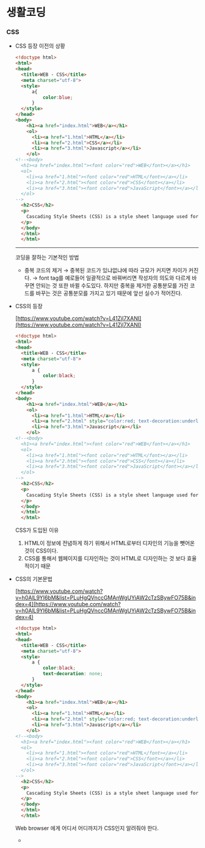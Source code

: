 # 생활코딩

### CSS

- CSS 등장 이전의 상황
    
    ```html
    <!doctype html>
    <html>
    <head>
      <title>WEB - CSS</title>
      <meta charset="utf-8">
      <style>
          a{
              color:blue;
          }
      </style>
    </head>
    <body>
        <h1><a href="index.html">WEB</a></h1>
        <ol>
          <li><a href="1.html">HTML</a></li>
          <li><a href="2.html">CSS</a></li>
          <li><a href="3.html">Javascript</a></li>
        </ol>
    <!--<body>
      <h1><a href="index.html"><font color="red">WEB</font></a></h1>
      <ol>
        <li><a href="1.html"><font color="red">HTML</font></a></li>
        <li><a href="2.html"><font color="red">CSS</font></a></li>
        <li><a href="3.html"><font color="red">JavaScript</font></a></li>
      </ol>
    -->
      <h2>CSS</h2>
      <p>
        Cascading Style Sheets (CSS) is a style sheet language used for describing the presentation of a document written in a markup language.[1] Although most often used to set the visual style of web pages and user interfaces written in HTML and XHTML, the language can be applied to any XML document, including plain XML, SVG and XUL, and is applicable to rendering in speech, or on other media. Along with HTML and JavaScript, CSS is a cornerstone technology used by most websites to create visually engaging webpages, user interfaces for web applications, and user interfaces for many mobile applications.
      </p>
      </body>
      </html>
      </html>
    ```
    
    ---
    
    코딩을 잘하는 기본적인 방법 
    
    - 중복 코드의 제거
    → 중복된 코드가 있냐없냐에 따라 규모가 커지면 차이가 커진다.
    → font tag를 예로들어 일괄적으로 바꿔버리면 작성자의 의도와 다르게 바꾸면 안되는 것 또한 바뀔 수도있다. 하지만 중복을 제거한 공통분모를 가진 코드를 바꾸는 것은 공통분모를 가지고 있기 때문에 앞선 실수가 적어진다.
    
- CSS의 등장
    
    [https://www.youtube.com/watch?v=L41Zjl7XANI](https://www.youtube.com/watch?v=L41Zjl7XANI)
    
    ```html
    <!doctype html>
    <html>
    <head>
      <title>WEB - CSS</title>
      <meta charset="utf-8">
      <style>
          a {
              color:black;
          }
      </style>
    </head>
    <body>
        <h1><a href="index.html">WEB</a></h1>
        <ol>
          <li><a href="1.html">HTML</a></li>
          <li><a href="2.html" style="color:red; text-decoration:underline">CSS</a></li>
          <li><a href="3.html">Javascript</a></li>
        </ol>
    <!--<body>
      <h1><a href="index.html"><font color="red">WEB</font></a></h1>
      <ol>
        <li><a href="1.html"><font color="red">HTML</font></a></li>
        <li><a href="2.html"><font color="red">CSS</font></a></li>
        <li><a href="3.html"><font color="red">JavaScript</font></a></li>
      </ol>
    -->
      <h2>CSS</h2>
      <p>
        Cascading Style Sheets (CSS) is a style sheet language used for describing the presentation of a document written in a markup language.[1] Although most often used to set the visual style of web pages and user interfaces written in HTML and XHTML, the language can be applied to any XML document, including plain XML, SVG and XUL, and is applicable to rendering in speech, or on other media. Along with HTML and JavaScript, CSS is a cornerstone technology used by most websites to create visually engaging webpages, user interfaces for web applications, and user interfaces for many mobile applications.
      </p>
      </body>
      </html>
      </html>
    ```
    
    CSS가 도입된 이유
    
    1. HTML이 정보에 전념하게 하기 위해서 HTML로부터 디자인의 기능을 뺏어온것이 CSS이다.
    2. CSS를 통해서 웹페이지를 디자인하는 것이 HTML로 디자인하는 것 보다 효율적이기 때문
    
- CSS의 기본문법
    
    [https://www.youtube.com/watch?v=h0AlL9YI6bM&list=PLuHgQVnccGMAnWgUYiAW2cTzSBywFO75B&index=4](https://www.youtube.com/watch?v=h0AlL9YI6bM&list=PLuHgQVnccGMAnWgUYiAW2cTzSBywFO75B&index=4)
    
    ```html
    <!doctype html>
    <html>
    <head>
      <title>WEB - CSS</title>
      <meta charset="utf-8">
      <style>
          a {
              color:black;
              text-decoration: none;
          }
      </style>
    </head>
    <body>
        <h1><a href="index.html">WEB</a></h1>
        <ol>
          <li><a href="1.html">HTML</a></li>
          <li><a href="2.html" style="color:red; text-decoration:underline">CSS</a></li>
          <li><a href="3.html">Javascript</a></li>
        </ol>
    <!--<body>
      <h1><a href="index.html"><font color="red">WEB</font></a></h1>
      <ol>
        <li><a href="1.html"><font color="red">HTML</font></a></li>
        <li><a href="2.html"><font color="red">CSS</font></a></li>
        <li><a href="3.html"><font color="red">JavaScript</font></a></li>
      </ol>
    -->
      <h2>CSS</h2>
      <p>
        Cascading Style Sheets (CSS) is a style sheet language used for describing the presentation of a document written in a markup language.[1] Although most often used to set the visual style of web pages and user interfaces written in HTML and XHTML, the language can be applied to any XML document, including plain XML, SVG and XUL, and is applicable to rendering in speech, or on other media. Along with HTML and JavaScript, CSS is a cornerstone technology used by most websites to create visually engaging webpages, user interfaces for web applications, and user interfaces for many mobile applications.
      </p>
      </body>
      </html>
      </html>
    ```
    
    Web browser 에게 어디서 어디까지가 CSS인지 알려줘야 한다.
    
    - <style> tag가 그 역할을 한다.
    - 문법의 끝을 구분해주는 구분자로 ; (세미클론)을 사용한다.
    
    Web page에 CSS를 넣는 방법으로는
    
    1. <style> tag를 사용
    2. HTML의 style 속성을 사용
    
    CSS에서는 선택자(Selector)를 사용한다. 그리고 선택자를 통해 효과(Declaration)를 준다.
    
    HTML의 style 속성을 사용할 때는 선택자가 필요가 없다.
    
- 혁명적 변화
    
    [https://www.youtube.com/watch?v=nC2-nJEXL2U&list=PLuHgQVnccGMAnWgUYiAW2cTzSBywFO75B&index=5](https://www.youtube.com/watch?v=nC2-nJEXL2U&list=PLuHgQVnccGMAnWgUYiAW2cTzSBywFO75B&index=5)
    
- CSS 속성을 스스로 알아내기
    
    [https://www.youtube.com/watch?v=WcED6Ia1IY4&list=PLuHgQVnccGMAnWgUYiAW2cTzSBywFO75B&index=6](https://www.youtube.com/watch?v=WcED6Ia1IY4&list=PLuHgQVnccGMAnWgUYiAW2cTzSBywFO75B&index=6)
    
    ```html
    <!doctype html>
    <html>
    <head>
      <title>WEB - CSS</title>
      <meta charset="utf-8">
      <style>
          a {
              color:black;
              text-decoration: none;
          }
      </style>
    </head>
    <body>
        <h1><a href="index.html">WEB</a></h1>
        <ol>
          <li><a href="1.html">HTML</a></li>
          <li><a href="2.html" style="color:red; text-decoration:underline">CSS</a></li>
          <li><a href="3.html">Javascript</a></li>
        </ol>
    <!--<body>
      <h1><a href="index.html"><font color="red">WEB</font></a></h1>
      <ol>
        <li><a href="1.html"><font color="red">HTML</font></a></li>
        <li><a href="2.html"><font color="red">CSS</font></a></li>
        <li><a href="3.html"><font color="red">JavaScript</font></a></li>
      </ol>
    -->
      <h2>CSS</h2>
      <p>
        Cascading Style Sheets (CSS) is a style sheet language used for describing the presentation of a document written in a markup language.[1] Although most often used to set the visual style of web pages and user interfaces written in HTML and XHTML, the language can be applied to any XML document, including plain XML, SVG and XUL, and is applicable to rendering in speech, or on other media. Along with HTML and JavaScript, CSS is a cornerstone technology used by most websites to create visually engaging webpages, user interfaces for web applications, and user interfaces for many mobile applications.
      </p>
      </body>
    </html>
    ```
    
    기본적인 CSS 구조를 알았으니 검색을 할 수 있게 됐다.
    (검색하는 습관을 기르자!!!)
    
    - css text size property
        - font-size
    - css text center property
- CSS 선택자의 기본
    
    [https://www.youtube.com/watch?v=8-rCMmamtDE&list=PLuHgQVnccGMAnWgUYiAW2cTzSBywFO75B&index=7](https://www.youtube.com/watch?v=8-rCMmamtDE&list=PLuHgQVnccGMAnWgUYiAW2cTzSBywFO75B&index=7)
    
    ```html
    <!doctype html>
    <html>
    <head>
      <title>WEB - CSS</title>
      <meta charset="utf-8">
      <style>
          a {
              color: black;
              text-decoration: none;
          }
          .saw {
              color: gray;
          }
          h1 {
              font-size: 45px;
              text-align: center;
          }
      </style>
    </head>
    <body>
        <h1><a href="index.html">WEB</a></h1>
        <ol>
          <li><a href="1.html" class="saw">HTML</a></li>
          <li><a href="2.html" class="saw">CSS</a></li>
          <li><a href="3.html">Javascript</a></li>
        </ol>
    <!--<body>
      <h1><a href="index.html"><font color="red">WEB</font></a></h1>
      <ol>
        <li><a href="1.html"><font color="red">HTML</font></a></li>
        <li><a href="2.html"><font color="red">CSS</font></a></li>
        <li><a href="3.html"><font color="red">JavaScript</font></a></li>
      </ol>
    -->
      <h2>CSS</h2>
      <p>
        Cascading Style Sheets (CSS) is a style sheet language used for describing the presentation of a document written in a markup language.[1] Although most often used to set the visual style of web pages and user interfaces written in HTML and XHTML, the language can be applied to any XML document, including plain XML, SVG and XUL, and is applicable to rendering in speech, or on other media. Along with HTML and JavaScript, CSS is a cornerstone technology used by most websites to create visually engaging webpages, user interfaces for web applications, and user interfaces for many mobile applications.
      </p>
      </body>
    </html>
    ```
    
    1. a tag를 기본적으로 검은색
    2. 방문한적 있는 것은 회색
    3. 방문하고 있는 것은 빨간색 
    
    1. saw Html tag에 선택자를 붙여 CSS를 적용하고 싶다?
    
    그냥 saw 를 선택자로 하면 ?
    
    → saw 라는 모든 이름의 태그를 선택하는 선택자
    
    → 이때 앞에 . 을 붙이게 되면 class가 saw인 태그를 가르키는 선택자가 된다.
    
    보다 가까이에 있는 명령이 큰 명령을 갖는다.
    
    따라서 tag 선택자 → class 선택자 . → id 선택자 # 순으로 강한 순서이다.
    
    전부 class 선택자라면 마지막에 등장하는 선택자가 우선 순위를 가진다.
    
    id 선택자는 PK 이다.
    
    CSS Selector 를 검색해보면 다양한 자료가 나온다!
    → 검색하는 힘을 기르자!!!!!!!
    
- 박스 모델
    
    [https://www.youtube.com/watch?v=MLjCVUspcDo&list=PLuHgQVnccGMAnWgUYiAW2cTzSBywFO75B&index=8](https://www.youtube.com/watch?v=MLjCVUspcDo&list=PLuHgQVnccGMAnWgUYiAW2cTzSBywFO75B&index=8)
    
    ```html
    <html>
        <head>
            <meta charset="utf-8">
            <title></title>
            <style>
                /*
                block level element
                */
                h1, a{
                    border-width: 5px;
                    border-color: red;
                    border-style: solid;
                    display: inline;
                }
                /*
                inline element
                */
                /*a {
                    border-width: 5px;
                    border-color: red;
                    border-style: solid;
                }*/
            </style>
        </head>
        <body>
            <h1>김재근</h1> 
            나는 <a href="https://github.com/geuun">김재근</a>이다!!!!!!!
            코딩 잘하고싶다아아아아아아아아아!!!!!!!!
        </body>
    </html>
    ```
    
    - border : 테두리
    - border - width : 테두리 두께
    - border - color : 테두리 컬러
    - border - style : 테두리의 스타일
    ex) 단선인지 실선인지
    - block level element : 화면 전체를 쓰는 태그
    - inline element :  자기 자신의 크기만큼 갖는 태그
    - display : 속성 
    ex) inline, block
    - display : none; 태그를 안 보이게 할 수 있음.
    - padding : 콘텐츠와 테두리 사이의 여백
    - margin : 테두리와 테두리사이의 간격
    
- 박스 모델 써먹기

    [박스 모델 써먹기](https://www.youtube.com/watch?v=4ir8XAf7wxI&list=PLuHgQVnccGMAnWgUYiAW2cTzSBywFO75B&index=9)

- 그리드 소개
    
    [그리드 소개](https://www.youtube.com/watch?v=M1eQFIBY2vI&list=PLuHgQVnccGMAnWgUYiAW2cTzSBywFO75B&index=10)

    디자인을 위해서 아무 의미가 없는 태그를 사용해야할 때가 필요하다
    
    그것이 <div> , <span> 태그이다.
    
    최신 기술을 사용해도 될지 안될지는 데이터에 근거해서 판단할 필요가 있다.
    
    [그리드 소개](https://caniuse.com/)
    
- 그리드 써먹기
    
    [그리드 써먹기](https://www.youtube.com/watch?v=AL8RSY8rADY&list=PLuHgQVnccGMAnWgUYiAW2cTzSBywFO75B&index=11&t=17s)
    
- 미디어 쿼리 소개
    
    [미디어 쿼리 소개](https://www.youtube.com/watch?v=aA4xunvDWU8&list=PLuHgQVnccGMAnWgUYiAW2cTzSBywFO75B&index=12)
    
    웹은 수많은 기기의 형태에서도 작동해야한다.
    →다양한 환경에서 적응할 수 있는 반응형 웹이 등장했다.
    
    반응형 디자인
    → 화면에 크기에 따라서 웹페이지의 각 요소들이 반응해서 동작하는 디자인
    
    미디어 쿼리는 CSS를 통해서 반응형 웹을 구현하는 방법이다.
    
- 미디어 쿼리 써먹기
    
    [미디어 쿼리 써먹기](https://www.youtube.com/watch?v=qe3nSIg2k3Y&list=PLuHgQVnccGMAnWgUYiAW2cTzSBywFO75B&index=13)
    
- CSS 코드의 재사용
    
    [CSS 코드의 재사용](https://www.youtube.com/watch?v=djBrHjeitUo&list=PLuHgQVnccGMAnWgUYiAW2cTzSBywFO75B&index=14)
    
    ```html
    <!doctype html>
    <html>
    <head>
      <title>WEB - CSS</title>
      <meta charset="utf-8">
      <link rel="stylesheet" href="style.css">
    </head>
      <body>
        <h1><a href="index.html">WEB</a></h1>
        <div id="grid">
          <ol>
            <li><a href="1.html">HTML</a></li>
            <li><a href="2.html">CSS</a></li>
            <li><a href="3.html">Javascript</a></li>
          </ol>
          <div id="article">
          <h2>CSS</h2>
            <p>
              Cascading Style Sheets (CSS) is a style sheet language used for describing the presentation of a document written in a markup language.[1] Although most often used to set the visual style of web pages and user interfaces written in HTML and XHTML, the language can be applied to any XML document, including plain XML, SVG and XUL, and is applicable to rendering in speech, or on other media. Along with HTML and JavaScript, CSS is a cornerstone technology used by most websites to create visually engaging webpages, user interfaces for web applications, and user interfaces for many mobile applications.
            </p>
          </div>
        </div>  
      </body>
    </html>
    ```
    
    모든 페이지에 대해 CSS를 적용해야된다면 너무 비효율적이지 않는가?
    그리고 코딩을 잘하는 방법에 있어서 반복을 줄이는게 그 하나의 방법인데 계속해서 반복 작업을 해야할까?
    
    반복 작업을 줄이기 위해 고안된 태그가 link 태그이다.
    
    네트워크적인 측에서는 웹페이지 안에 CSS를 넣는것이 효율적이다
    
    하지만 캐싱이라는 개념 때문에 그렇지 않다.
    
    캐싱이란 저장하다는 뜻으로 한번 다운로드 받았다면 파일이 바뀌기 전까지는 클라이언트 컴퓨터에 저장해놨다가 요청하면 저장된 결과를 가져와서 (네트워크를 사용을 안하기 때문에) 속도를 높일 수 있다.
    
    따라서 캐싱을 통해 웹페이지를 훨씬 더 빠르게 보여 줄 수 있으며 트래픽을 줄일 수 있는 효과를 얻을 수 있다.
    
- 수업을 마치며
    
    [수업을 마치며](https://www.youtube.com/watch?v=42Bps7nCx8I&list=PLuHgQVnccGMAnWgUYiAW2cTzSBywFO75B&index=15)
    
    CSS에서 가장 중요한 요소는 선택자와 속성이다.
    
    속성을 많이 알 수록 표현력이 풍부해지고,
    선택자를 많이 알 수록 속성을 더 정확하게 선택해서 표현할 수 있다.